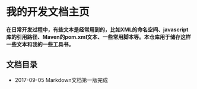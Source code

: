 # 我的开发文档主页


**在日常开发过程中，有些文本是经常用到的，比如XML的命名空间、javascript库的引用路径、Maven的pom.xml文本、一些常用脚本等。本仓库用于储存这样一些文本和我的一些工具书。**

## 文档目录

* 2017-09-05 Markdown文档第一版完成